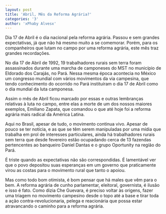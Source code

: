 ```yaml
---
layout: post
title: 'Abril, Mês da Reforma Agrária?'
categories: '3'
author: 'xPhaby Alvesx'
---
```


Dia 17 de Abril é o dia nacional pela reforma agrária. Passou e sem grandes
expectativas, já que não há mesmo muito a se comemorar. Porém, para os
companheiros que lutam no campo por uma reforma agrária, este mês traz
grandes recordações.

No dia 17 de Abril de 1992, 19 trabalhadores rurais sem terra foram
assassinados durante uma marcha de camponeses do MST no município de Eldorado
dos Carajás, no Pará. Nessa mesma época acontecia no México um congresso
mundial com vários movimentos da via campesina, que tendo conhecimento do
ocorrido no Pará instituíram o dia 17 de Abril como o dia mundial da luta
camponesa.

Assim o mês de Abril ficou marcado por essas e outras lembranças relativas
à luta no campo, entre elas a morte de um dos nossos maiores exemplos,
Emiliano Zapata, que comandou o que até hoje foi a reforma agrária mais
radical da América Latina.

Aqui no Brasil, apesar de tudo, o movimento continua vivo. Apesar de pouco
se ter notícia, e as que se têm serem manipuladas por uma mídia que trabalha
em prol de interesses particulares, ainda há trabalhadores rurais sem terra
que desde fevereiro estão ocupadando cerca de 13 fazendas pertencentes ao
banqueiro Daniel Dantas e o grupo Oportunity na região do Pará.

É triste quando as expectativas não são correspondidas. É lamentável ver
que o povo depositou suas esperanças em um governo que praticamente virou
as costas para o movimento rural que tanto o apoiou.

Mas como todo bom otimista, é bom pensar que há males que vêm para o bem.
A reforma agrária de cunho parlamentar, eleitoral, governista, é ilusão e
isso é fato. Como dizia Che Guevara, é preciso voltar às origens, fazer
uma triagem no movimento campesino desde o topo até a base e tirar toda a
ação contra-revolucionaria, pelega e reacionária que possa estar
atravancando o caminho para a reforma agrária.
